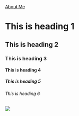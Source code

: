 
<html>
<body>
<a href="https://Elena-Ge.github.io/enik/about.html" title="About Me">About Me</a>
<h1>This is heading 1</h1>
<h2>This is heading 2</h2>
<h3>This is heading 3</h3>
<h4>This is heading 4</h4>
<h5>This is heading 5</h5>
<h6>This is heading 6</h6>
<img src="https://user-images.githubusercontent.com/61055110/74542385-eb362080-4f5c-11ea-998a-b50d91aa41c2.jpg">
</body>
</html>
